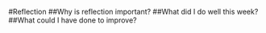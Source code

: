 #Reflection
##Why is reflection important?
##What did I do well this week?
##What could I have done to improve?
